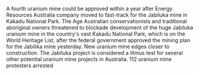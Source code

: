 A fourth uranium mine could be approved within a year after Energy Resources Australia company moved to fast-track for the Jabiluka mine in Kakadu National Park.
The Age Australian conservationists and traditional aboriginal owners threatened to blockade development of the huge Jabiluka uranium mine in the country's vast Kakadu National Park, which is on the World Heritage List, after the federal government approved the mining plan for the Jabilika mine yesterday.
New uranium mine edges closer to construction.
The Jabiluka project is considered a litmus test for several other potential uranium mine projects in Australia.
112 uranium mine protesters arrested
